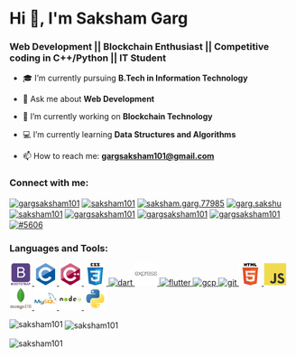 <h1 align="left">Hi 👋, I'm Saksham Garg</h1>
<h3 align="left">Web Development || Blockchain Enthusiast || Competitive coding in C++/Python || IT Student</h3>

- 🎓 I’m currently pursuing **B.Tech in Information Technology**

- 💬 Ask me about **Web Development**

- 🎯 I’m currently working on **Blockchain Technology**

- 💻 I’m currently learning **Data Structures and Algorithms**

- 📫 How to reach me: **gargsaksham101@gmail.com**

<h3 align="left">Connect with me:</h3>
<p align="left">
<a href="https://twitter.com/gargsaksham101" target="blank"><img align="center" src="https://raw.githubusercontent.com/rahuldkjain/github-profile-readme-generator/src/images/icons/Social/twitter.svg" alt="gargsaksham101" height="30" width="40" /></a>
<a href="https://linkedin.com/in/saksham101" target="blank"><img align="center" src="https://raw.githubusercontent.com/rahuldkjain/github-profile-readme-generator/src/images/icons/Social/linked-in-alt.svg" alt="saksham101" height="30" width="40" /></a>
<a href="https://fb.com/saksham.garg.77985" target="blank"><img align="center" src="https://raw.githubusercontent.com/rahuldkjain/github-profile-readme-generator/src/images/icons/Social/facebook.svg" alt="saksham.garg.77985" height="30" width="40" /></a>
<a href="https://instagram.com/garg.sakshu" target="blank"><img align="center" src="https://raw.githubusercontent.com/rahuldkjain/github-profile-readme-generator/src/images/icons/Social/instagram.svg" alt="garg.sakshu" height="30" width="40" /></a>
<a href="https://www.codechef.com/users/saksham101" target="blank"><img align="center" src="https://cdn.jsdelivr.net/npm/simple-icons@3.1.0/icons/codechef.svg" alt="saksham101" height="30" width="40" /></a>
<a href="https://www.hackerrank.com/gargsaksham101" target="blank"><img align="center" src="https://raw.githubusercontent.com/rahuldkjain/github-profile-readme-generator/src/images/icons/Social/hackerrank.svg" alt="gargsaksham101" height="30" width="40" /></a>
<a href="https://www.leetcode.com/gargsaksham101" target="blank"><img align="center" src="https://raw.githubusercontent.com/rahuldkjain/github-profile-readme-generator/src/images/icons/Social/leet-code.svg" alt="gargsaksham101" height="30" width="40" /></a>
<a href="https://auth.geeksforgeeks.org/user/gargsaksham101" target="blank"><img align="center" src="https://raw.githubusercontent.com/rahuldkjain/github-profile-readme-generator/src/images/icons/Social/geeks-for-geeks.svg" alt="gargsaksham101" height="30" width="40" /></a>
<a href="https://discord.gg/#5606" target="blank"><img align="center" src="https://raw.githubusercontent.com/rahuldkjain/github-profile-readme-generator/src/images/icons/Social/discord.svg" alt="#5606" height="30" width="40" /></a>
</p>

<h3 align="left">Languages and Tools:</h3>
<p align="left"> <a href="https://getbootstrap.com" target="_blank"> <img src="https://raw.githubusercontent.com/devicons/devicon/master/icons/bootstrap/bootstrap-plain-wordmark.svg" alt="bootstrap" width="40" height="40"/> </a> <a href="https://www.cprogramming.com/" target="_blank"> <img src="https://raw.githubusercontent.com/devicons/devicon/master/icons/c/c-original.svg" alt="c" width="40" height="40"/> </a> <a href="https://www.w3schools.com/cpp/" target="_blank"> <img src="https://raw.githubusercontent.com/devicons/devicon/master/icons/cplusplus/cplusplus-original.svg" alt="cplusplus" width="40" height="40"/> </a> <a href="https://www.w3schools.com/css/" target="_blank"> <img src="https://raw.githubusercontent.com/devicons/devicon/master/icons/css3/css3-original-wordmark.svg" alt="css3" width="40" height="40"/> </a> <a href="https://dart.dev" target="_blank"> <img src="https://www.vectorlogo.zone/logos/dartlang/dartlang-icon.svg" alt="dart" width="40" height="40"/> </a> <a href="https://expressjs.com" target="_blank"> <img src="https://raw.githubusercontent.com/devicons/devicon/master/icons/express/express-original-wordmark.svg" alt="express" width="40" height="40"/> </a> <a href="https://flutter.dev" target="_blank"> <img src="https://www.vectorlogo.zone/logos/flutterio/flutterio-icon.svg" alt="flutter" width="40" height="40"/> </a> <a href="https://cloud.google.com" target="_blank"> <img src="https://www.vectorlogo.zone/logos/google_cloud/google_cloud-icon.svg" alt="gcp" width="40" height="40"/> </a> <a href="https://git-scm.com/" target="_blank"> <img src="https://www.vectorlogo.zone/logos/git-scm/git-scm-icon.svg" alt="git" width="40" height="40"/> </a> <a href="https://www.w3.org/html/" target="_blank"> <img src="https://raw.githubusercontent.com/devicons/devicon/master/icons/html5/html5-original-wordmark.svg" alt="html5" width="40" height="40"/> </a> <a href="https://developer.mozilla.org/en-US/docs/Web/JavaScript" target="_blank"> <img src="https://raw.githubusercontent.com/devicons/devicon/master/icons/javascript/javascript-original.svg" alt="javascript" width="40" height="40"/> </a> <a href="https://www.mongodb.com/" target="_blank"> <img src="https://raw.githubusercontent.com/devicons/devicon/master/icons/mongodb/mongodb-original-wordmark.svg" alt="mongodb" width="40" height="40"/> </a> <a href="https://www.mysql.com/" target="_blank"> <img src="https://raw.githubusercontent.com/devicons/devicon/master/icons/mysql/mysql-original-wordmark.svg" alt="mysql" width="40" height="40"/> </a> <a href="https://nodejs.org" target="_blank"> <img src="https://raw.githubusercontent.com/devicons/devicon/master/icons/nodejs/nodejs-original-wordmark.svg" alt="nodejs" width="40" height="40"/> </a> <a href="https://www.python.org" target="_blank"> <img src="https://raw.githubusercontent.com/devicons/devicon/master/icons/python/python-original.svg" alt="python" width="40" height="40"/> </a> </p>

<p><img align="left" src="https://github-readme-stats.vercel.app/api/top-langs?username=saksham101&show_icons=true&locale=en&layout=compact" alt="saksham101" /></p>

<p>&nbsp;<img align="center" src="https://github-readme-stats.vercel.app/api?username=saksham101&show_icons=true&locale=en" alt="saksham101" /></p>

<p><img align="center" src="https://github-readme-streak-stats.herokuapp.com/?user=saksham101&" alt="saksham101" /></p>

